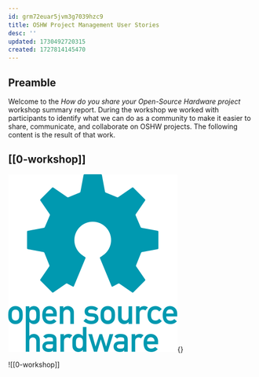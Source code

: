 ```yaml
---
id: grm72euar5jvm3g7039hzc9
title: OSHW Project Management User Stories
desc: ''
updated: 1730492720315
created: 1727814145470
---
```


## Preamble

Welcome to the *How do you share your Open-Source Hardware project* workshop summary report. During the workshop we worked with participants to identify what we can do as a community to make it easier to share, communicate, and collaborate on OSHW projects. The following content is the result of that work.

## [[0-workshop]]

![](/assets/oshw-logo.svg){}

![[0-workshop]]
